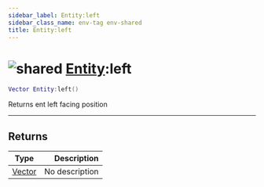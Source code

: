 ```yaml
---
sidebar_label: Entity:left
sidebar_class_name: env-tag env-shared
title: Entity:left
---
```


# <img src='/img/wiki/shared.png' alt='shared' data-tag='env-tag' /> [Entity](../entity/README.md):left

```lua
Vector Entity:left()
```

Returns ent left facing position<br/>

-----------------
## Returns

| Type   | Description |
| ------ | ----------: |
| [Vector](../vector/README.md) | No description |
